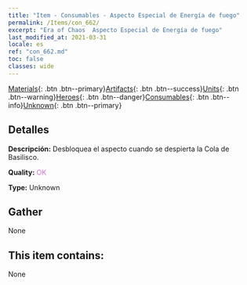 ```yaml
---
title: "Item - Consumables - Aspecto Especial de Energía de fuego"
permalink: /Items/con_662/
excerpt: "Era of Chaos  Aspecto Especial de Energía de fuego"
last_modified_at: 2021-03-31
locale: es
ref: "con_662.md"
toc: false
classes: wide
---
```

 [Materials](/es/Items/){: .btn .btn--primary}[Artifacts](/es/Items/Artifacts/){: .btn .btn--success}[Units](/es/Items/Units/){: .btn .btn--warning}[Heroes](/es/Items/Heroes/){: .btn .btn--danger}[Consumables](/es/Items/Consumables/){: .btn .btn--info}[Unknown](/es/Items/Unknown/){: .btn .btn--primary}

## Detalles
 **Descripción:** Desbloquea el aspecto cuando se despierta la Cola de Basilisco.

 **Quality:** <span style="color: #DA70D6">OK</span>

 **Type:** Unknown

## Gather

  None

## This item contains:

  None

